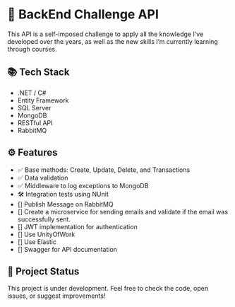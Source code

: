# 🚀 BackEnd Challenge API

This API is a self-imposed challenge to apply all the knowledge I’ve developed over the years, as well as the new skills I’m currently learning through courses.

## 📚 Tech Stack

- .NET / C#
- Entity Framework
- SQL Server
- MongoDB
- RESTful API
- RabbitMQ
  
## ⚙️ Features

- ✅ Base methods: Create, Update, Delete, and Transactions
- ✅ Data validation
- ✅ Middleware to log exceptions to MongoDB
- 🛠️ Integration tests using NUnit
- [] Publish Message on RabbitMQ
- [] Create a microservice for sending emails and validate if the email was successfully sent.
- [] JWT implementation for authentication
- [] Use UnityOfWork
- [] Use Elastic
- [] Swagger for API documentation

## 🚧 Project Status

This project is under development. Feel free to check the code, open issues, or suggest improvements!
